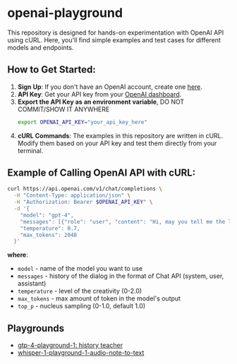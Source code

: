 # openai-playground

This repository is designed for hands-on experimentation with OpenAI API using cURL. Here, you'll find simple examples and test cases for different models and endpoints.

## How to Get Started:

1. **Sign Up**: If you don't have an OpenAI account, create one [here](https://platform.openai.com/signup).
2. **API Key**: Get your API key from your [OpenAI dashboard](https://platform.openai.com/account/api-keys).
3. **Export the API Key as an environment variable**, DO NOT COMMIT/SHOW IT ANYWHERE
   ```bash
   export OPENAI_API_KEY="your_api_key_here"
   ```
4. **cURL Commands**: The examples in this repository are written in cURL. Modify them based on your API key and test them directly from your terminal.

## Example of Calling OpenAI API with cURL:

```bash
curl https://api.openai.com/v1/chat/completions \
  -H "Content-Type: application/json" \
  -H "Authorization: Bearer $OPENAI_API_KEY" \
  -d '{
    "model": "gpt-4",
    "messages": [{"role": "user", "content": "Hi, may you tell me the list of most valuable Einstein discoveries?"}],
    "temperature": 0.7,
    "max_tokens": 2048
  }'
```
**where**:
* ```model``` - name of the model you want to use
* ```messages``` - history of the dialog in the format of Chat API (system, user, assistant)
* ```temperature``` - level of the creativity (0-2.0)
* ```max_tokens``` - max amount of token in the model's output
* ```top_p``` - nucleus sampling (0-1.0, default 1.0)


## Playgrounds
* [gtp-4-playground-1: history teacher](/gpt-4-playground-1-history-teacher.md)
* [whisper-1-playground-1-audio-note-to-text](/whisper-1-playground-1-audio-note-to-text.md)